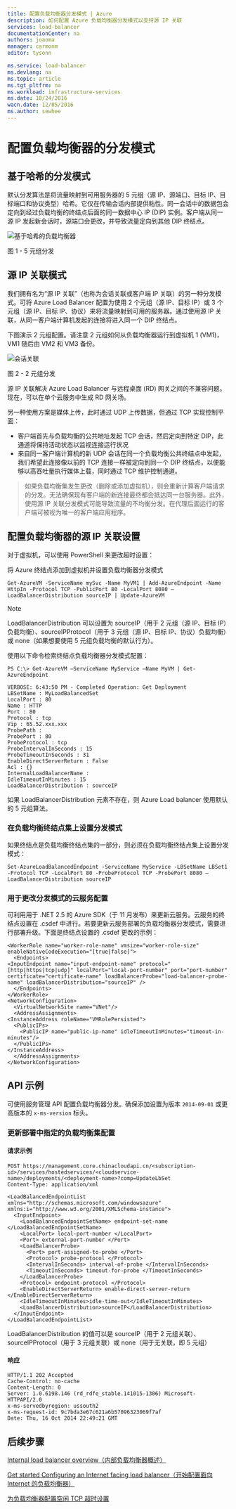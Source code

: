 ```yaml
---
title: 配置负载均衡器分发模式 | Azure
description: 如何配置 Azure 负载均衡器分发模式以支持源 IP 关联
services: load-balancer
documentationCenter: na
authors: joaoma
manager: carmonm
editor: tysonn

ms.service: load-balancer
ms.devlang: na
ms.topic: article
ms.tgt_pltfrm: na
ms.workload: infrastructure-services
ms.date: 10/24/2016
wacn.date: 12/05/2016
ms.author: sewhee
---
```


# 配置负载均衡器的分发模式

## 基于哈希的分发模式

默认分发算法是将流量映射到可用服务器的 5 元组（源 IP、源端口、目标 IP、目标端口和协议类型）哈希。它仅在传输会话内部提供粘性。同一会话中的数据包会定向到经过负载均衡的终结点后面的同一数据中心 IP (DIP) 实例。客户端从同一源 IP 发起新会话时，源端口会更改，并导致流量定向到其他 DIP 终结点。

![基于哈希的负载均衡器](./media/load-balancer-distribution-mode/load-balancer-distribution.png)  

图 1 - 5 元组分发

## 源 IP 关联模式

我们拥有名为“源 IP 关联”（也称为会话关联或客户端 IP 关联）的另一种分发模式。可将 Azure Load Balancer 配置为使用 2 个元组（源 IP、目标 IP）或 3 个元组（源 IP、目标 IP、协议）来将流量映射到可用的服务器。通过使用源 IP 关联，从同一客户端计算机发起的连接将进入同一个 DIP 终结点。

下图演示 2 元组配置。请注意 2 元组如何从负载均衡器运行到虚拟机 1 (VM1)，VM1 随后由 VM2 和 VM3 备份。

![会话关联](./media/load-balancer-distribution-mode/load-balancer-session-affinity.png)  

图 2 - 2 元组分发

源 IP 关联解决 Azure Load Balancer 与远程桌面 (RD) 网关之间的不兼容问题。现在，可以在单个云服务中生成 RD 网关场。

另一种使用方案是媒体上传，此时通过 UDP 上传数据，但通过 TCP 实现控制平面：

* 客户端首先与负载均衡的公共地址发起 TCP 会话，然后定向到特定 DIP，此通道将保持活动状态以监视连接运行状况
* 来自同一客户端计算机的新 UDP 会话在同一个负载均衡公共终结点中发起，我们希望此连接像以前的 TCP 连接一样被定向到同一个 DIP 终结点，以便能够以高吞吐量执行媒体上载，同时通过 TCP 维护控制通道。

> 如果负载均衡集发生更改（删除或添加虚拟机），则会重新计算客户端请求的分发。无法确保现有客户端的新连接最终都会抵达同一台服务器。此外，使用源 IP 关联分发模式可能导致流量的不均衡分发。在代理后面运行的客户端可被视为唯一的客户端应用程序。

## 配置负载均衡器的源 IP 关联设置

对于虚拟机，可以使用 PowerShell 来更改超时设置：

将 Azure 终结点添加到虚拟机并设置负载均衡器分发模式

    Get-AzureVM -ServiceName mySvc -Name MyVM1 | Add-AzureEndpoint -Name HttpIn -Protocol TCP -PublicPort 80 -LocalPort 8080 –LoadBalancerDistribution sourceIP | Update-AzureVM

>[!NOTE]
> LoadBalancerDistribution 可以设置为 sourceIP（用于 2 元组（源 IP、目标 IP）负载均衡）、sourceIPProtocol（用于 3 元组（源 IP、目标 IP、协议）负载均衡）或 none（如果想要使用 5 元组负载均衡的默认行为）。

使用以下命令检索终结点负载均衡器分发模式配置：

    PS C:\> Get-AzureVM –ServiceName MyService –Name MyVM | Get-AzureEndpoint

    VERBOSE: 6:43:50 PM - Completed Operation: Get Deployment
    LBSetName : MyLoadBalancedSet
    LocalPort : 80
    Name : HTTP
    Port : 80
    Protocol : tcp
    Vip : 65.52.xxx.xxx
    ProbePath :
    ProbePort : 80
    ProbeProtocol : tcp
    ProbeIntervalInSeconds : 15
    ProbeTimeoutInSeconds : 31
    EnableDirectServerReturn : False
    Acl : {}
    InternalLoadBalancerName :
    IdleTimeoutInMinutes : 15
    LoadBalancerDistribution : sourceIP

如果 LoadBalancerDistribution 元素不存在，则 Azure Load balancer 使用默认的 5 元组算法。

### 在负载均衡终结点集上设置分发模式

如果终结点是负载均衡终结点集的一部分，则必须在负载均衡终结点集上设置分发模式：

    Set-AzureLoadBalancedEndpoint -ServiceName MyService -LBSetName LBSet1 -Protocol TCP -LocalPort 80 -ProbeProtocol TCP -ProbePort 8080 –LoadBalancerDistribution sourceIP

### 用于更改分发模式的云服务配置

可利用用于 .NET 2.5 的 Azure SDK（于 11 月发布）来更新云服务。云服务的终结点设置在 .csdef 中进行。若要更新云服务部署的负载均衡器分发模式，需要进行部署升级。下面是终结点设置的 .csdef 更改的示例：

    <WorkerRole name="worker-role-name" vmsize="worker-role-size" enableNativeCodeExecution="[true|false]">
      <Endpoints>
    <InputEndpoint name="input-endpoint-name" protocol="[http|https|tcp|udp]" localPort="local-port-number" port="port-number" certificate="certificate-name" loadBalancerProbe="load-balancer-probe-name" loadBalancerDistribution="sourceIP" />
      </Endpoints>
    </WorkerRole>
    <NetworkConfiguration>
      <VirtualNetworkSite name="VNet"/>
      <AddressAssignments>
    <InstanceAddress roleName="VMRolePersisted">
      <PublicIPs>
        <PublicIP name="public-ip-name" idleTimeoutInMinutes="timeout-in-minutes"/>
      </PublicIPs>
    </InstanceAddress>
      </AddressAssignments>
    </NetworkConfiguration>

## API 示例

可使用服务管理 API 配置负载均衡器分发。确保添加设置为版本 `2014-09-01` 或更高版本的 `x-ms-version` 标头。

### 更新部署中指定的负载均衡集配置

#### 请求示例

    POST https://management.core.chinacloudapi.cn/<subscription-id>/services/hostedservices/<cloudservice-name>/deployments/<deployment-name>?comp=UpdateLbSet 
    Content-Type: application/xml

    <LoadBalancedEndpointList xmlns="http://schemas.microsoft.com/windowsazure" xmlns:i="http://www.w3.org/2001/XMLSchema-instance">
      <InputEndpoint>
        <LoadBalancedEndpointSetName> endpoint-set-name </LoadBalancedEndpointSetName>
        <LocalPort> local-port-number </LocalPort>
        <Port> external-port-number </Port>
        <LoadBalancerProbe>
          <Port> port-assigned-to-probe </Port>
          <Protocol> probe-protocol </Protocol>
          <IntervalInSeconds> interval-of-probe </IntervalInSeconds>
          <TimeoutInSeconds> timeout-for-probe </TimeoutInSeconds>
        </LoadBalancerProbe>
        <Protocol> endpoint-protocol </Protocol>
        <EnableDirectServerReturn> enable-direct-server-return </EnableDirectServerReturn>
        <IdleTimeoutInMinutes>idle-time-out</IdleTimeoutInMinutes>
        <LoadBalancerDistribution>sourceIP</LoadBalancerDistribution>
      </InputEndpoint>
    </LoadBalancedEndpointList>

LoadBalancerDistribution 的值可以是 sourceIP（用于 2 元组关联）、sourceIPProtocol（用于 3 元组关联）或 none（用于无关联，即 5 元组）

#### 响应

    HTTP/1.1 202 Accepted
    Cache-Control: no-cache
    Content-Length: 0
    Server: 1.0.6198.146 (rd_rdfe_stable.141015-1306) Microsoft-HTTPAPI/2.0
    x-ms-servedbyregion: ussouth2
    x-ms-request-id: 9c7bda3e67c621a6b57096323069f7af
    Date: Thu, 16 Oct 2014 22:49:21 GMT

## 后续步骤

[Internal load balancer overview（内部负载均衡器概述）](./load-balancer-internal-overview.md)

[Get started Configuring an Internet facing load balancer（开始配置面向 Internet 的负载均衡器）](./load-balancer-get-started-internet-arm-ps.md)

[为负载均衡器配置空闲 TCP 超时设置](./load-balancer-tcp-idle-timeout.md)

<!---HONumber=Mooncake_1128_2016-->